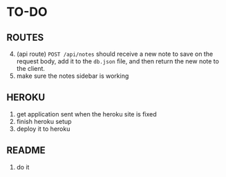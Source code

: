 # TO-DO

## ROUTES
4. (api route) `POST /api/notes` should receive a new note to save on the request body, add it to the `db.json` file, and then return the new note to the client.
300. make sure the notes sidebar is working

## HEROKU
1. get application sent when the heroku site is fixed
2. finish heroku setup
3. deploy it to heroku

## README
1. do it